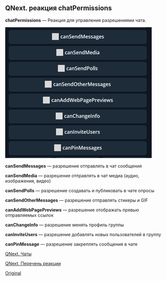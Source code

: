 ## QNext. реакция chatPermissions

**chatPermissions** — Реакция для управления разрешениями чата.


![](./1.png)

**canSendMessages** — разрешение отправлять в чат сообщения

**canSendMedia** — разрешение отправлять в чат медиа (аудио, изображения, видео)

**canSendPolls** — разрешение создавать и публиковать в чате опросы

**canSendOtherMessages** — разрешение отправлять стикеры и GIF

**canAddWebPagePreviews** — разрешение отображать превью отправляемых ссылок

**canChangeInfo** — разрешение менять профиль группы

**canInviteUsers** — разрешение добавлять новых пользователей в группу

**canPinMessage** — разрешение закреплять сообщения в чате



[QNext. Чаты](/docs-test/admin/chat-about)

[QNext. Перечень реакции](/docs-test/reactions)
  
[Original](https://telegra.ph/QNext-admin-reaction-chatPermissions-05-03)